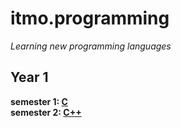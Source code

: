 # itmo.programming
*Learning new programming languages*
## Year 1
**semester 1: [C](https://github.com/mrskycriper/itmo.programming/tree/master/sem01)**   
**semester 2: [C++](https://github.com/mrskycriper/itmo.programming/tree/master/sem02)**

